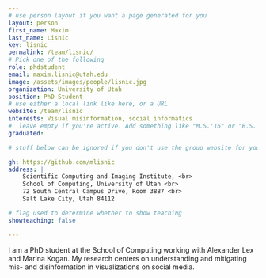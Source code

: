 ```yaml
---
# use person layout if you want a page generated for you
layout: person
first_name: Maxim
last_name: Lisnic
key: lisnic
permalink: /team/lisnic/
# Pick one of the following
role: phdstudent
email: maxim.lisnic@utah.edu
image: /assets/images/people/lisnic.jpg
organization: University of Utah
position: PhD Student
# use either a local link like here, or a URL
website: /team/lisnic
interests: Visual misinformation, social informatics
#  leave empty if you're active. Add something like "M.S.'16" or "B.S.'17" if you got a degree while at VDL. Add "N" if you left VDS before you got a degree.
graduated: 

# stuff below can be ignored if you don't use the group website for your private website

gh: https://github.com/mlisnic
address: |
    Scientific Computing and Imaging Institute, <br>
    School of Computing, University of Utah <br>
    72 South Central Campus Drive, Room 3887 <br>
    Salt Lake City, Utah 84112

# flag used to determine whether to show teaching
showteaching: false

---
```


I am a PhD student at the School of Computing working with Alexander Lex and Marina Kogan. My research centers on understanding and mitigating mis- and disinformation in visualizations on social media.
